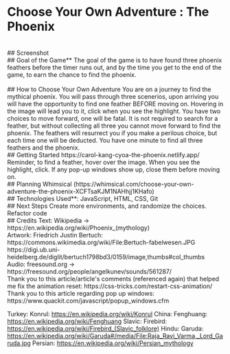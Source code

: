# Choose Your Own Adventure : The Phoenix
<!-- A description of your game. Background info about why you chose the game is a nice touch. -->

<br>
## Screenshot
<!-- A screenshot or two of your game. -->

<br>
## Goal of the Game**
The goal of the game is to have found three phoenix feathers before the timer runs out, and by the time you get to the end of the game, to earn the chance to find the phoenix.<br>

<br>
## How to Choose Your Own Adventure
 You are on a journey to find the mythical phoenix.
 You will pass through three scenerios, upon arriving you will have the opportunity to find one feather BEFORE moving on. Hovering in the image will lead you to it, click when you see the highlight.
 You have two choices to move forward, one will be fatal.
 It is not required to search for a feather, but without collecting all three you cannot move forward to find the phoenix.
 The feathers will resurrect you if you make a perilous choice, but each time one will be deducted.
 You have one minute to find all three feathers and the phoenix.

<br>
## Getting Started
https://carol-kang-cyoa-the-phoenix.netlify.app/
Reminder, to find a feather, hover over the image.  When you see the highlight, click.
If any pop-up windows show up, close them before moving on.

<br>
## Planning
Whimsical (https://whimsical.com/choose-your-own-adventure-the-phoenix-XCFTsaKJM1NAHhjj1KHafo)

<br>
## Technologies Used**:
JavaScript, HTML, CSS, Git

<br>
## Next Steps
Create more environments, and randomize the choices.
Refactor code

<br>
## Credits
Text:
Wikipedia -> https://en.wikipedia.org/wiki/Phoenix_(mythology)
<br>
Artwork: Friedrich Justin Bertuch:
https://commons.wikimedia.org/wiki/File:Bertuch-fabelwesen.JPG
https://digi.ub.uni-heidelberg.de/diglit/bertuch1798bd3/0159/image,thumbs#col_thumbs
<br>
Audio: freesound.org -> https://freesound.org/people/angelkunev/sounds/561287/
<br>
Thank you to this article/article's comments (referenced again) that helped me fix the animation reset: https://css-tricks.com/restart-css-animation/
<br>
Thank you to this article regarding pop up windows: https://www.quackit.com/javascript/popup_windows.cfm
<br>




Turkey: Konrul: https://en.wikipedia.org/wiki/Konrul
China: Fenghuang: https://en.wikipedia.org/wiki/Fenghuang
Slavic: Firebird: https://en.wikipedia.org/wiki/Firebird_(Slavic_folklore)
Hindu: Garuda:  https://en.wikipedia.org/wiki/Garuda#/media/File:Raja_Ravi_Varma,_Lord_Garuda.jpg
Persian: https://en.wikipedia.org/wiki/Persian_mythology

